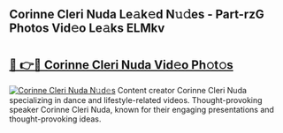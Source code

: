## Corinne Cleri Nuda Le𝚊k𝚎d N𝚞𝚍es - Part-rzG Photos Vid𝚎o Le𝚊ks ELMkv

# <h2><a href="http://fbehi5.evod.top/?m=Corinne+Cleri+Nuda">🔗 👉🔴 Corinne Cleri Nuda Vid𝚎o Ph𝚘t𝚘s</a></h2>

[![Corinne Cleri Nuda N𝚞d𝚎s](https://i.imgur.com/8V9OHl7.gif)](http://fbehi5.evod.top/?m=Corinne+Cleri+Nuda)
Content creator Corinne Cleri Nuda specializing in dance and lifestyle-related videos. Thought-provoking speaker Corinne Cleri Nuda, known for their engaging presentations and thought-provoking ideas. 
